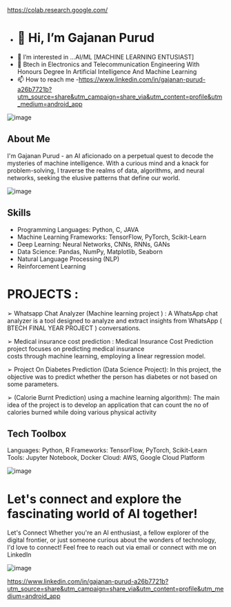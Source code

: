 https://colab.research.google.com/


- # 👋 Hi, I’m Gajanan Purud
- 👀 I’m interested in ...AI/ML [MACHINE LEARNING ENTUSIAST]
- 🌱 Btech in Electronics and Telecommunication Engineering With Honours Degree In Artificial Intelligence And 
Machine Learning
- 📫 How to reach me -https://www.linkedin.com/in/gajanan-purud-a26b7721b?utm_source=share&utm_campaign=share_via&utm_content=profile&utm_medium=android_app

![image](https://github.com/GAJANAN07/GAJANAN07/assets/107312610/908e41c5-b472-4753-8160-01cbc134464f)




## About Me
I'm Gajanan Purud - an AI aficionado on a perpetual quest to decode the mysteries of machine intelligence. With a curious mind and a knack for problem-solving, I traverse the realms of data, algorithms, and neural networks, seeking the elusive patterns that define our world.


![image](https://github.com/GAJANAN07/GAJANAN07/assets/107312610/b6d8db96-6b7e-4e68-88b5-b4a8cf6e6a3a)






## Skills
- Programming Languages: Python, C, JAVA
- Machine Learning Frameworks: TensorFlow, PyTorch, Scikit-Learn
- Deep Learning: Neural Networks, CNNs, RNNs, GANs
- Data Science: Pandas, NumPy, Matplotlib, Seaborn
- Natural Language Processing (NLP)
- Reinforcement Learning


# PROJECTS : 
 ➢ Whatsapp Chat Analyzer (Machine learning project ) : 
 A WhatsApp chat analyzer is a tool designed to analyze and extract insights from WhatsApp ( BTECH FINAL YEAR PROJECT ) 
 conversations. 
 
➢ Medical insurance cost prediction : 
 Medical Insurance Cost Prediction project focuses on predicting medical insurance  
 costs through machine learning, employing a linear regression model. 
 
➢ Project On Diabetes Prediction (Data Science Project): 
In this project, the objective was to predict whether the person has diabetes or not based on some parameters.

➢ (Calorie Burnt Prediction) using a machine learning algorithm): 
The main idea of the project is to develop an application that can count the no of calories burned while doing various physical activity


## Tech Toolbox
Languages: Python, R
Frameworks: TensorFlow, PyTorch, Scikit-Learn
Tools: Jupyter Notebook, Docker
Cloud: AWS, Google Cloud Platform

![image](https://github.com/GAJANAN07/GAJANAN07/assets/107312610/15822c33-0caa-4c14-895b-670daf31d4de)




# Let's connect and explore the fascinating world of AI together!
Let's Connect
Whether you're an AI enthusiast, a fellow explorer of the digital frontier, or just someone curious about the wonders of technology, I'd love to connect! Feel free to reach out via email or connect with me on LinkedIn



![image](https://github.com/GAJANAN07/GAJANAN07/assets/107312610/c34254c2-e153-473f-8463-25e587e48bd0)


https://www.linkedin.com/in/gajanan-purud-a26b7721b?utm_source=share&utm_campaign=share_via&utm_content=profile&utm_medium=android_app
<!---
GAJANAN07/GAJANAN07 is a ✨ special ✨ repository because its `README.md` (this file) appears on your GitHub profile.
You can click the Preview link to take a look at your changes.
--->
